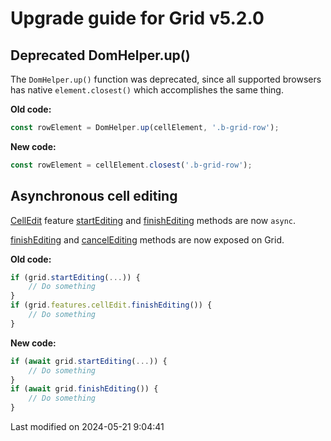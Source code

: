 # Upgrade guide for Grid v5.2.0

## Deprecated DomHelper.up()

The `DomHelper.up()` function was deprecated, since all supported browsers has native `element.closest()` which 
accomplishes the same thing.

**Old code:**

```javascript
const rowElement = DomHelper.up(cellElement, '.b-grid-row');
```

**New code:**

```javascript
const rowElement = cellElement.closest('.b-grid-row');
```

## Asynchronous cell editing

[CellEdit](#Grid/feature/CellEdit) feature [startEditing](#Grid/feature/CellEdit#function-startEditing) and
[finishEditing](#Grid/feature/CellEdit#function-finishEditing) methods are now `async`.

[finishEditing](#Grid/feature/CellEdit#function-finishEditing) and
[cancelEditing](#Grid/feature/CellEdit#function-cancelEditing) methods are now exposed on Grid.

**Old code:**

```javascript
if (grid.startEditing(...)) {
    // Do something
}
if (grid.features.cellEdit.finishEditing()) {
    // Do something
}
```

**New code:**

```javascript
if (await grid.startEditing(...)) {
    // Do something
}
if (await grid.finishEditing()) {
    // Do something
}
```


<p class="last-modified">Last modified on 2024-05-21 9:04:41</p>